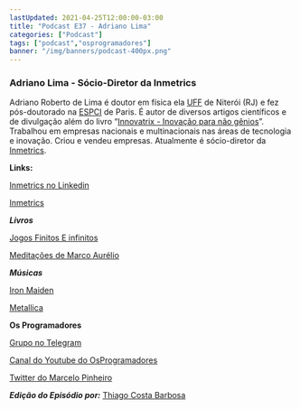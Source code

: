 ```yaml
---
lastUpdated: 2021-04-25T12:00:00-03:00
title: "Podcast E37 - Adriano Lima"
categories: ["Podcast"]
tags: ["podcast","osprogramadores"]
banner: "/img/banners/podcast-400px.png"
---
```


### Adriano Lima - Sócio-Diretor da Inmetrics

Adriano Roberto de Lima é doutor em física ela [UFF](http://www.uff.br/) de Niterói (RJ) e fez pós-doutorado na [ESPCI](https://www.espci.psl.eu/en/) de Paris. É autor de  diversos artigos científicos e de divulgação além do livro “[Innovatrix - Inovação para não gênios](https://www.amazon.ca/Innovatrix-Inova%C3%A7%C3%A3o-G%C3%AAnios-Portuguese-Brasil/dp/8522011435)”. Trabalhou em empresas nacionais e multinacionais nas áreas de tecnologia e inovação. Criou e vendeu empresas. Atualmente é sócio-diretor da [Inmetrics](https://inmetrics.com.br/).


<SpotifyEmbed episode="6AmSJ7yEsnaV5YtMJK6pL4"></SpotifyEmbed>


**Links:**

[Inmetrics no Linkedin](https://www.linkedin.com/company/inmetricsstrongresults/)

[Inmetrics](https://inmetrics.com.br/)

***Livros***

[Jogos Finitos E infinitos](https://www.amazon.com/Jogos-Finitos-Infinitos-Portuguese-Brasil/dp/8501063711)

[Meditações de Marco Aurélio](https://www.amazon.com/Medita%C3%A7%C3%B5es-Marco-Aur%C3%A9lio-Portuguese-ebook/dp/B07X7H4LGZ/ref=sr_1_1?dchild=1&keywords=medita%C3%A7%C3%B5es+de+marco+aurelio&qid=1619315628&s=books&sr=1-1)

***Músicas***

[Iron Maiden](https://www.ironmaiden.com/)

[Metallica](https://www.metallica.com/)


**Os Programadores**

[Grupo no Telegram](https://t.me/osprogramadores)

[Canal do Youtube do OsProgramadores](https://www.youtube.com/channel/UCt_YNYGl6K5yNXlXEQDdwWg?view_as=subscriber)

[Twitter do Marcelo Pinheiro](https://twitter.com/mpinheir)

***Edição do Episódio por:*** [Thiago Costa Barbosa](https://www.linkedin.com/in/ThiagoCostaBarbosa/)
